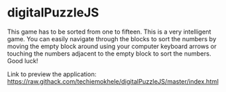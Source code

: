 # digitalPuzzleJS
This game has to be sorted from one to fifteen. This is a very intelligent game. You can easily navigate through the blocks to sort the numbers by moving the empty block around using your computer keyboard arrows or touching the numbers adjacent to the empty block to sort the numbers. Good luck!

Link to preview the application: https://raw.githack.com/techiemokhele/digitalPuzzleJS/master/index.html
